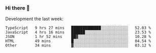 ### Hi there 👋

Development the last week:
<!--START_SECTION:waka-->

```text
TypeScript   9 hrs 27 mins   █████████████░░░░░░░░░░░░   52.03 %
JavaScript   4 hrs 16 mins   ██████░░░░░░░░░░░░░░░░░░░   23.53 %
JSON         1 hr 52 mins    ██▓░░░░░░░░░░░░░░░░░░░░░░   10.28 %
HTML         49 mins         █░░░░░░░░░░░░░░░░░░░░░░░░   04.54 %
Other        34 mins         ▓░░░░░░░░░░░░░░░░░░░░░░░░   03.12 %
```

<!--END_SECTION:waka-->

<!--
**JASONPANGGO/jasonpanggo** is a ✨ _special_ ✨ repository because its `README.md` (this file) appears on your GitHub profile.

Here are some ideas to get you started:

- 🔭 I’m currently working on ...
- 🌱 I’m currently learning ...
- 👯 I’m looking to collaborate on ...
- 🤔 I’m looking for help with ...
- 💬 Ask me about ...
- 📫 How to reach me: ...
- 😄 Pronouns: ...
- ⚡ Fun fact: ...
-->
